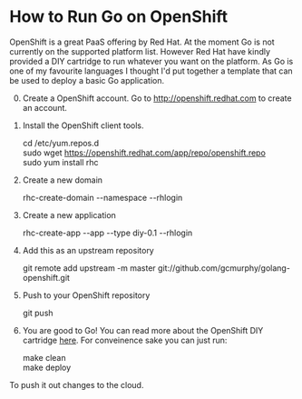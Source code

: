 How to Run Go on OpenShift
==========================

OpenShift is a great PaaS offering by Red Hat. At the moment 
Go is not currently on the supported platform list. However Red Hat 
have kindly provided a DIY cartridge to run whatever you want on the 
platform. As Go is one of my favourite languages I thought I'd put 
together a template that can be used to deploy a basic Go application. 

0. Create a OpenShift account. Go to http://openshift.redhat.com to create an account.
    
1. Install the OpenShift client tools. 
      
    cd /etc/yum.repos.d  
    sudo wget https://openshift.redhat.com/app/repo/openshift.repo  
    sudo yum install rhc

2. Create a new domain

    rhc-create-domain --namespace <your-namespace> --rhlogin <your-login>

3. Create a new application 

    rhc-create-app --app <your-appname> --type diy-0.1 --rhlogin <your-login>

4. Add this as an upstream repository

    git remote add upstream -m master git://github.com/gcmurphy/golang-openshift.git

5. Push to your OpenShift repository
   
    git push

6. You are good to Go! You can read more about the OpenShift DIY cartridge [here](https://www.redhat.com/openshift/community/blogs/a-paas-that-runs-anything-http-getting-started-with-diy-applications-on-openshift). For 
conveinence sake you can just run: 

    make clean  
    make deploy

To push it out changes to the cloud.
